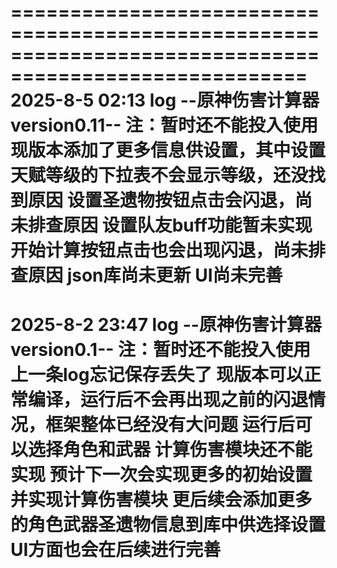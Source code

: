 =======================================================================================================
2025-8-5 02:13 log
--原神伤害计算器version0.11--
注：暂时还不能投入使用
现版本添加了更多信息供设置，其中设置天赋等级的下拉表不会显示等级，还没找到原因
设置圣遗物按钮点击会闪退，尚未排查原因
设置队友buff功能暂未实现
开始计算按钮点击也会出现闪退，尚未排查原因
json库尚未更新
UI尚未完善
=======================================================================================================
2025-8-2 23:47 log
--原神伤害计算器version0.1-- 
注：暂时还不能投入使用
上一条log忘记保存丢失了
现版本可以正常编译，运行后不会再出现之前的闪退情况，框架整体已经没有大问题
运行后可以选择角色和武器 计算伤害模块还不能实现
预计下一次会实现更多的初始设置并实现计算伤害模块
更后续会添加更多的角色武器圣遗物信息到库中供选择设置
UI方面也会在后续进行完善
=======================================================================================================
